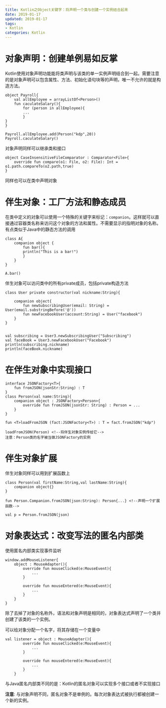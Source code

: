 ```yaml
---
title: Kotlin之Object关键字：将声明一个类与创建一个实例结合起来
date: 2019-01-17
updated: 2019-01-17
tags:
- Kotlin
categories: Kotlin
---
```


# 对象声明：创建单例易如反掌
Kotlin使用对象声明功能能将类声明与该类的单一实例声明结合到一起。需要注意的是对象声明可以包含属性、方法、初始化语句块等的声明，唯一不允许的就是构造方法。

    object Payroll{
        val allEmployee = arrayListOf<Person>()
        fun caculateSalary(){
            for (person in allEmployee){
            ...
            }
    }
    }
    
    Payroll.allEmployee.add(Person("kdp",20))
    Payroll.caculateSalary()
    
对象声明同样可以继承类和接口

    object CaseInsensitiveFileComparator : Comparator<File>{
        override fun compare(o1: File, o2: File): Int = o1.path.compareTo(o2.path,true)
    }
同样也可以在类中声明对象

# 伴生对象：工厂方法和静态成员

在类中定义的对象可以使用一个特殊的关键字来标记：`companion`。这样就可以直接通过容器类名称来访问这个对象的方法和属性。不需要显示的指明对象的名称。有点类似于Java中的静态方法的调用

    class A{
        companion object {
            fun bar(){
            println("This is a bar!")
            }
        }
    }
    
    A.bar()
    
伴生对象可以访问类中的所有private成员，包括private构造方法

    class User private constructor(val nickname:String){

        companion object{
            fun newSubscribingUser(email: String) = User(email.substringBefore('@'))
            fun newFacebookUser(account:String) = User("facebook")
        }
    }
    
    
    val subscribing = User3.newSubscribingUser("Subscribing")
    val faceBook = User3.newFacebookUser("Facebook")
    println(subscribing.nickname)
    println(faceBook.nickname)
    
# 在伴生对象中实现接口

    interface JSONFactory<T>{
        fun fromJSON(jsonStr:String) : T
    }
    class Person(val name:String){
        companion object : JSONFactory<Person>{
            override fun fromJSON(jsonStr: String) : Person = ...
        }
    }
    
    fun <T>loadFromJSON (fact:JSONFactory<T>) : T = fact.fromJSON("kdp")
    
    loadFromJSON(Person) <!--将伴生对象实例传给它-->
    注意：Person类的名字被当做JSONFactory的实例

# 伴生对象扩展

伴生对象同样可以用到扩展函数上

    class Person(val firstName:String,val lastName:String){
        companion object{}
    }
    
    fun Person.Companion.fromJSON(json:String): Person{...} <!--声明一个扩展函数-->
    
    val p = Person.fromJSON(json)
    
# 对象表达式：改变写法的匿名内部类

使用匿名内部类实现事件监听

    window.addMouseListener{
        object : MouseAdapter(){
            override fun mouseClicked(e:MouseEvent){
                ...
            }
            
            override fun mouseEntered(e:MouseEvent){
                ...
            }
        }
    }
    
除了去掉了对象的名称外，语法和对象声明是相同的，对象表达式声明了一个类并创建了该类的一个实例。

可以给对象分配一个名字，将其存储在一个变量中

    val listener = object : MouseAdapter(){
            override fun mouseClicked(e:MouseEvent){
                ...
            }
            
            override fun mouseEntered(e:MouseEvent){
                ...
            }
        }
        
与Java匿名内部类不同的是：Kotlin的匿名对象可以实现多个接口或者不实现接口

**注意**: 与对象声明不同，匿名对象不是单例的。每次对象表达式被执行都被创建一个新的实例。

